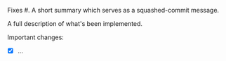 Fixes #. A short summary which serves as a squashed-commit message.

A full description of what's been implemented.

Important changes:
- [x] ...